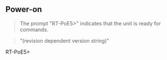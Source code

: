 Power-on
--------

>   The prompt "RT-PoE5\>" indicates that the unit is ready for commands.

>   ”(revision dependent version string)”

RT-PoE5\>
